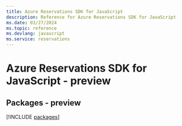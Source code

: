 ```yaml
---
title: Azure Reservations SDK for JavaScript
description: Reference for Azure Reservations SDK for JavaScript
ms.date: 03/27/2024
ms.topic: reference
ms.devlang: javascript
ms.service: reservations
---
```

# Azure Reservations SDK for JavaScript - preview
## Packages - preview
[!INCLUDE [packages](reservations-index.md)]